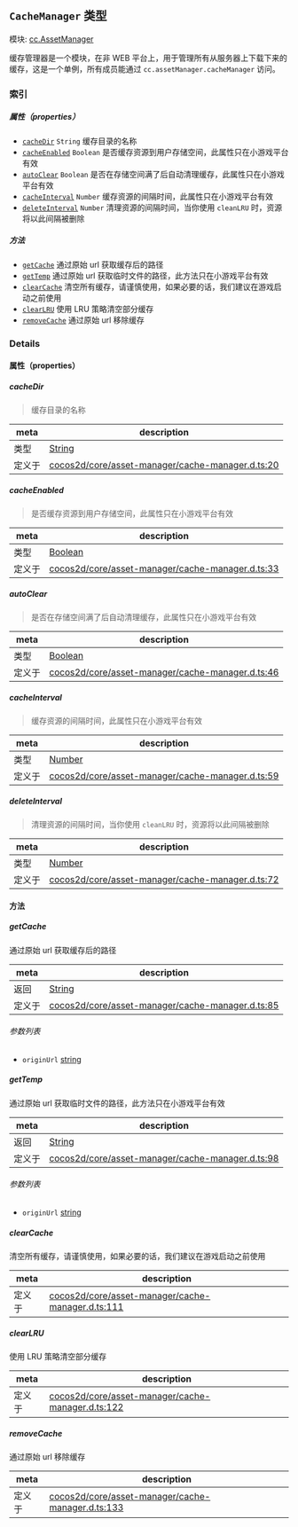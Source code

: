 ## `CacheManager` 类型



模块: [cc.AssetManager](../modules/cc.AssetManager.md)


缓存管理器是一个模块，在非 WEB 平台上，用于管理所有从服务器上下载下来的缓存，这是一个单例，所有成员能通过 `cc.assetManager.cacheManager` 访问。



### 索引

##### 属性（properties）

  - [`cacheDir`](#cachedir) `String` 缓存目录的名称
  - [`cacheEnabled`](#cacheenabled) `Boolean` 是否缓存资源到用户存储空间，此属性只在小游戏平台有效
  - [`autoClear`](#autoclear) `Boolean` 是否在存储空间满了后自动清理缓存，此属性只在小游戏平台有效
  - [`cacheInterval`](#cacheinterval) `Number` 缓存资源的间隔时间，此属性只在小游戏平台有效
  - [`deleteInterval`](#deleteinterval) `Number` 清理资源的间隔时间，当你使用 `cleanLRU` 时，资源将以此间隔被删除



##### 方法

  - [`getCache`](#getcache) 通过原始 url 获取缓存后的路径
  - [`getTemp`](#gettemp) 通过原始 url 获取临时文件的路径，此方法只在小游戏平台有效
  - [`clearCache`](#clearcache) 清空所有缓存，请谨慎使用，如果必要的话，我们建议在游戏启动之前使用
  - [`clearLRU`](#clearlru) 使用 LRU 策略清空部分缓存
  - [`removeCache`](#removecache) 通过原始 url 移除缓存



### Details


#### 属性（properties）


##### cacheDir

> 缓存目录的名称

| meta | description |
|------|-------------|
| 类型 | <a href="https://developer.mozilla.org/en/JavaScript/Reference/Global_Objects/String" class="crosslink external" target="_blank">String</a> |
| 定义于 | [cocos2d/core/asset-manager/cache-manager.d.ts:20](https://github.com/cocos-creator/engine/blob/f495398f4307775f0f733162e3d128d81e063063/cocos2d/core/asset-manager/cache-manager.d.ts#L20) |



##### cacheEnabled

> 是否缓存资源到用户存储空间，此属性只在小游戏平台有效

| meta | description |
|------|-------------|
| 类型 | <a href="https://developer.mozilla.org/en/JavaScript/Reference/Global_Objects/Boolean" class="crosslink external" target="_blank">Boolean</a> |
| 定义于 | [cocos2d/core/asset-manager/cache-manager.d.ts:33](https://github.com/cocos-creator/engine/blob/f495398f4307775f0f733162e3d128d81e063063/cocos2d/core/asset-manager/cache-manager.d.ts#L33) |



##### autoClear

> 是否在存储空间满了后自动清理缓存，此属性只在小游戏平台有效

| meta | description |
|------|-------------|
| 类型 | <a href="https://developer.mozilla.org/en/JavaScript/Reference/Global_Objects/Boolean" class="crosslink external" target="_blank">Boolean</a> |
| 定义于 | [cocos2d/core/asset-manager/cache-manager.d.ts:46](https://github.com/cocos-creator/engine/blob/f495398f4307775f0f733162e3d128d81e063063/cocos2d/core/asset-manager/cache-manager.d.ts#L46) |



##### cacheInterval

> 缓存资源的间隔时间，此属性只在小游戏平台有效

| meta | description |
|------|-------------|
| 类型 | <a href="https://developer.mozilla.org/en/JavaScript/Reference/Global_Objects/Number" class="crosslink external" target="_blank">Number</a> |
| 定义于 | [cocos2d/core/asset-manager/cache-manager.d.ts:59](https://github.com/cocos-creator/engine/blob/f495398f4307775f0f733162e3d128d81e063063/cocos2d/core/asset-manager/cache-manager.d.ts#L59) |



##### deleteInterval

> 清理资源的间隔时间，当你使用 `cleanLRU` 时，资源将以此间隔被删除

| meta | description |
|------|-------------|
| 类型 | <a href="https://developer.mozilla.org/en/JavaScript/Reference/Global_Objects/Number" class="crosslink external" target="_blank">Number</a> |
| 定义于 | [cocos2d/core/asset-manager/cache-manager.d.ts:72](https://github.com/cocos-creator/engine/blob/f495398f4307775f0f733162e3d128d81e063063/cocos2d/core/asset-manager/cache-manager.d.ts#L72) |






<!-- Method Block -->
#### 方法


##### getCache

通过原始 url 获取缓存后的路径

| meta | description |
|------|-------------|
| 返回 | <a href="https://developer.mozilla.org/en/JavaScript/Reference/Global_Objects/String" class="crosslink external" target="_blank">String</a> 
| 定义于 | [cocos2d/core/asset-manager/cache-manager.d.ts:85](https://github.com/cocos-creator/engine/blob/f495398f4307775f0f733162e3d128d81e063063/cocos2d/core/asset-manager/cache-manager.d.ts#L85) |

###### 参数列表
- `originUrl` <a href="https://developer.mozilla.org/en/JavaScript/Reference/Global_Objects/String" class="crosslink external" target="_blank">string</a> 


##### getTemp

通过原始 url 获取临时文件的路径，此方法只在小游戏平台有效

| meta | description |
|------|-------------|
| 返回 | <a href="https://developer.mozilla.org/en/JavaScript/Reference/Global_Objects/String" class="crosslink external" target="_blank">String</a> 
| 定义于 | [cocos2d/core/asset-manager/cache-manager.d.ts:98](https://github.com/cocos-creator/engine/blob/f495398f4307775f0f733162e3d128d81e063063/cocos2d/core/asset-manager/cache-manager.d.ts#L98) |

###### 参数列表
- `originUrl` <a href="https://developer.mozilla.org/en/JavaScript/Reference/Global_Objects/String" class="crosslink external" target="_blank">string</a> 


##### clearCache

清空所有缓存，请谨慎使用，如果必要的话，我们建议在游戏启动之前使用

| meta | description |
|------|-------------|
| 定义于 | [cocos2d/core/asset-manager/cache-manager.d.ts:111](https://github.com/cocos-creator/engine/blob/f495398f4307775f0f733162e3d128d81e063063/cocos2d/core/asset-manager/cache-manager.d.ts#L111) |



##### clearLRU

使用 LRU 策略清空部分缓存

| meta | description |
|------|-------------|
| 定义于 | [cocos2d/core/asset-manager/cache-manager.d.ts:122](https://github.com/cocos-creator/engine/blob/f495398f4307775f0f733162e3d128d81e063063/cocos2d/core/asset-manager/cache-manager.d.ts#L122) |



##### removeCache

通过原始 url 移除缓存

| meta | description |
|------|-------------|
| 定义于 | [cocos2d/core/asset-manager/cache-manager.d.ts:133](https://github.com/cocos-creator/engine/blob/f495398f4307775f0f733162e3d128d81e063063/cocos2d/core/asset-manager/cache-manager.d.ts#L133) |




